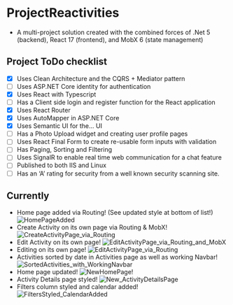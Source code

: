 # ProjectReactivities
* A multi-project solution created with the combined forces of .Net 5 (backend), React 17 (frontend), and MobX 6 (state management)

## Project ToDo checklist
* [x] Uses Clean Architecture and the CQRS + Mediator pattern
* [ ] Uses ASP.NET Core identity for authentication
* [x] Uses React with Typescript
* [ ] Has a Client side login and register function for the React application
* [x] Uses React Router
* [x] Uses AutoMapper in ASP.NET Core
* [x] Uses Semantic UI for the... UI
* [ ] Has a Photo Upload widget and creating user profile pages
* [ ] Uses React Final Form to create re-usable form inputs with validation
* [ ] Has Paging, Sorting and Filtering
* [ ] Uses SignalR to enable real time web communication for a chat feature
* [ ] Published to both IIS and Linux
* [ ] Has an ‘A’ rating for security from a well known security scanning site.

## Currently
* Home page added via Routing! (See updated style at bottom of list!)
![HomePageAdded](https://user-images.githubusercontent.com/4268536/146604159-15c031f6-e719-4b13-bf9a-a1c90f49766e.PNG)
* Create Activity on its own page via Routing & MobX!
![CreateActivityPage_via_Routing](https://user-images.githubusercontent.com/4268536/146604150-2f6afcf7-6dd9-4627-b821-b0cb28285018.PNG)
* Edit Activity on its own page!
![EditActivityPage_via_Routing_and_MobX](https://user-images.githubusercontent.com/4268536/146604156-c7c1d368-2353-4a45-8f65-8fe6049b396c.PNG)
* Editing on its own page!
![EditActivityPage_via_Routing](https://user-images.githubusercontent.com/4268536/146604152-b5afd8b2-77cc-4377-93c6-a847bce6d021.PNG)
* Activities sorted by date in Activities page as well as working Navbar!
![SortedActivities_with_WorkingNavbar](https://user-images.githubusercontent.com/4268536/146604160-18495dd9-ef64-4a07-bf04-1f06e39daab8.PNG)
* Home page updated!
![NewHomePage!](https://user-images.githubusercontent.com/4268536/146622585-870d4dd3-4ffb-4f1a-809a-d995d85dec58.PNG)
* Activity Details page styled!
![New_ActivityDetailsPage](https://user-images.githubusercontent.com/4268536/146622584-89d27082-ed29-4ce2-9224-4df83543cc56.PNG)
* Filters column styled and calendar added! 
![FiltersStyled_CalendarAdded](https://user-images.githubusercontent.com/4268536/146622656-8faa3847-db2f-4675-8d35-c5cc52b9173b.PNG)
